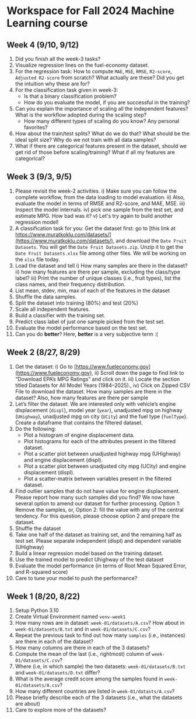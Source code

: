 # Workspace for Fall 2024 Machine Learning course

## Week 4 (9/10, 9/12)
1. Did you finish all the week-3 tasks?
2. Visualize regression lines on the fuel-economy dataset.
3. For the regression task: How to compute `MAE`, `MSE`, `RMSE`, `R2-score`, `Adjusted R2-score` from scratch? What actually are these? Did you get the intuition why these are for?
4. For the classification task given in week-3:
   * Is that a binary classification problem?
   * How do you evaluate the model, if you are successful in the training?
5. Can you explain the importance of scaling all the independent features? What is the workflow adopted during the scaling step?
   * How many different types of scaling do you know? Any personal favorites?
6. How about the train/test splits? What do we do that? What should be the ideal split size? Why do we not train with all data samples?
7. What if there are categorical features present in the dataset, should we get rid of those before scaling/training? What if all my features are categorical?

## Week 3 (9/3, 9/5)
1. Please revisit the week-2 activities. i) Make sure you can follow the complete workflow, from the data loading to model evaluation. ii) Also, evaluate the model in terms of RMSE and R2-score, and MAE, MSE. iii) Inspect the model internals. iv) pick one sample from the test set, and estimate MPG. How bad was it? v) Let's try again to build another regression model!
2. A classification task for you: Get the dataset first: go to [this link at https://www.muratkoklu.com/datasets/](https://www.muratkoklu.com/datasets/), and download the `Date Fruit Datasets`. You will get the `Date Fruit Datasets.zip`. Unzip it to get the `Date Fruit Datasets.xlsx` file among other files. We will be working on the `xlsx` file today.
3. Load the dataset and tell i) How many samples are there in the dataset? ii) how many features are there per sample, excluding the class/type label? iii) Print the number of unique classes (i.e., fruit types), list the class names, and their frequency distribution.
4. List mean, stdev, min, max of each of the features in the dataset
5. Shuffle the data samples.
6. Split the dataset into training (80%) and test (20%)
7. Scale all independent features.
8. Build a classifier with the training set.
9. Predict class label of just one sample picked from the test set.
10. Evaluate the model performance based on the test set.
11. Can you do **better**? Here, **better** is a very subjective term :(

## Week 2 (8/27, 8/29)
1. Get the dataset: i) Go to [https://www.fueleconomy.gov](https://www.fueleconomy.gov), ii) Scroll down the page to find link to “Download EPA’s MPG Ratings” and click on it. iii) Locate the section titled Datasets for All Model Years (1984–2025)., iv) Click on Zipped CSV File to download the dataset. How many samples are there in the dataset? Also, how many features are there per sample
2. Let’s filter the dataset. We are interested only with vehicle’s engine displacement (`displ`), model year (`year`), unadjusted mpg on highway (`UHighway`), unadjusted mpg on city (`UCity`) and the fuel type (`fuelType`). Create a dataframe that contains the filtered dataset.
3. Do the following:
    * Plot a histogram of engine displacement data.
    * Plot histograms for each of the attributes present in the filtered dataset.
    * Plot a scatter plot between unadjusted highway mpg (UHighway) and engine displacement (displ).
    * Plot a scatter plot between unadjusted city mpg (UCity) and engine displacement (displ).
    * Plot a scatter-matrix between variables present in the filtered dataset.
4. Find outlier samples that do not have value for engine displacement. Please report how many such samples did you find?
We now have several option to amend our dataset for further processing. Option 1: Remove the samples, or, Option 2: fill the value with any of the central tendency. 
For this question, please choose option 2 and prepare the dataset.
5. Shuffle the dataset
6. Take one half of the dataset as training set, and the remaining half as test set. Please separate independent (displ) and dependent variable (UHighway)
7. Build a linear regression model based on the training dataset.
8. Use the trained model to predict Uhighway of the test dataset
9. Evaluate the model performance (in terms of Root Mean Squared Error, and R-squared score)
10. Care to tune your model to push the performance?

## Week 1 (8/20, 8/22)
1. Setup Python 3.10
2. Create Virtual Environment named `venv-week1`
3. How many rows are in dataset: `week-01/datasets/A.csv`? How about in `week-01/datasets/B.txt` and in
`week-01/datasets/C.csv`? 
4. Repeat the previous task to find out how many `samples` (i.e., instances) are there in each of the dataset?
5. How many columns are there in each of the 3 datasets?
6. Compute the mean of the last (i.e., rightmost) column of `week-01/datasets/C.csv`?
7. Where (i.e, in which sample) the two datasets: `week-01/datasets/B.txt` and `week-01/datasets/D.txt` differ?
8. What is the average credit score among the samples found in `week-01/datasets/A.csv`?
9. How many different countries are listed in `week-01/datasts/A.csv`?
10. Please briefly describe each of the 3 datasets (i.e., what the datasets are about)
11. Care to explore more of the datasets?


